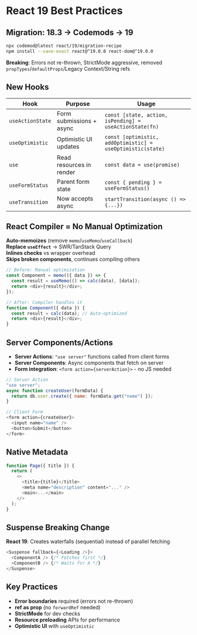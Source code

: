 # React 19 Best Practices

## Migration: 18.3 → Codemods → 19

```bash
npx codemod@latest react/19/migration-recipe
npm install --save-exact react@^19.0.0 react-dom@^19.0.0
```

**Breaking**: Errors not re-thrown, StrictMode aggressive, removed `propTypes`/`defaultProps`/Legacy Context/String refs

## New Hooks

| Hook | Purpose | Usage |
|------|---------|-------|
| `useActionState` | Form submissions + async | `const [state, action, isPending] = useActionState(fn)` |
| `useOptimistic` | Optimistic UI updates | `const [optimistic, addOptimistic] = useOptimistic(state)` |
| `use` | Read resources in render | `const data = use(promise)` |
| `useFormStatus` | Parent form state | `const { pending } = useFormStatus()` |
| `useTransition` | Now accepts async | `startTransition(async () => {...})` |

## React Compiler = No Manual Optimization

**Auto-memoizes** (remove `memo`/`useMemo`/`useCallback`)  
**Replace `useEffect`** → SWR/TanStack Query  
**Inlines checks** vs wrapper overhead  
**Skips broken components**, continues compiling others

```javascript
// Before: Manual optimization
const Component = memo(({ data }) => {
  const result = useMemo(() => calc(data), [data]);
  return <div>{result}</div>;
});

// After: Compiler handles it
function Component({ data }) {
  const result = calc(data); // Auto-optimized
  return <div>{result}</div>;
}
```

## Server Components/Actions

- **Server Actions**: `"use server"` functions called from client forms
- **Server Components**: Async components that fetch on server
- **Form integration**: `<form action={serverAction}>` - no JS needed

```javascript
// Server Action
"use server";
async function createUser(formData) {
  return db.user.create({ name: formData.get("name") });
}

// Client Form
<form action={createUser}>
  <input name="name" />
  <button>Submit</button>
</form>
```

## Native Metadata

```javascript
function Page({ title }) {
  return (
    <>
      <title>{title}</title>
      <meta name="description" content="..." />
      <main>...</main>
    </>
  );
}
```

## Suspense Breaking Change

**React 19**: Creates waterfalls (sequential) instead of parallel fetching

```javascript
<Suspense fallback={<Loading />}>
  <ComponentA /> {/* Fetches first */}
  <ComponentB /> {/* Waits for A */}
</Suspense>
```

## Key Practices

- **Error boundaries** required (errors not re-thrown)
- **ref as prop** (no `forwardRef` needed)  
- **StrictMode** for dev checks
- **Resource preloading** APIs for performance
- **Optimistic UI** with `useOptimistic`
